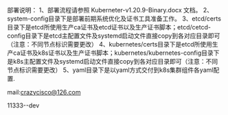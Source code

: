 部署说明：
1、部署流程请参照 Kuberneter-v1.20.9-Binary.docx 文档。
2、system-config目录下是部署前期系统优化及证书工具准备工作。
3、etcd/certs目录下是etcd所使用生产ca证书及etcd证书以及生产证书脚本；etcd/cetcd-config目录下是etcd主配置文件及systemd启动文件直接copy到各对应目录即可（注意：不同节点标识需要更改）
4、kubernetes/certs目录下是etcd所使用生产ca证书及k8s证书以及生产证书脚本；kubernetes/kubernetes-config目录下是k8s主配置文件及systemd启动文件直接copy到各对应目录即可（注意：不同节点标识需要更改）
5、yaml目录下是以yaml方式交付到k8s集群组件各yaml配置.

mail:crazycisco@126.com

11333--dev
